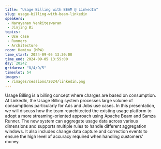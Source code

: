 ```yaml
---
title: "Usage Billing with BEAM @ LinkedIn"
slug: usage-billing-with-beam-linkedin
speakers:
 - Narayanan Venkiteswaran
 - Jinjing Bi
topics:
 - Use case
 - Runners
 - Architecture
room: Hamina (MP4)
time_start: 2024-09-05 13:30:00
time_end: 2024-09-05 13:55:00
day: 20242
gridarea: "8/4/9/5"
timeslot: 54
images:
 - /images/sessions/2024/linkedin.png 
---
```


Usage Billing is a billing concept where charges are based on consumption. At LinkedIn, the Usage Billing system processes large volume of consumptions particularly for Ads and Jobs use cases. In this presentation, we will discuss how the team rearchitected the existing usage platform to adopt a more streaming-oriented approach using Apache Beam and Samza Runner. The new system can aggregate usage data across various dimensions and supports multiple rules to handle different aggregation windows. It also includes change data capture and correction events to ensure the high level of accuracy required when handling customers' money.